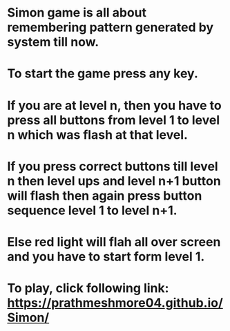 # Simon game is all about remembering pattern generated by system till now.
# To start the game press any key.
# If you are at level n, then you have to press all buttons from level 1 to level n which was flash at that level.
# If you press correct buttons till level n then level ups and level n+1 button will flash then again press button sequence level 1 to level n+1.
# Else red light will flah all over screen and you have to start form level 1.

# To play, click following link: https://prathmeshmore04.github.io/Simon/
